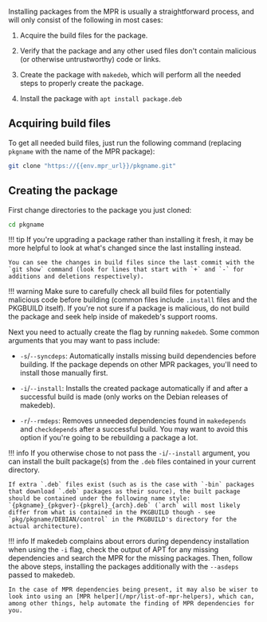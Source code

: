Installing packages from the MPR is usually a straightforward process, and will only consist of the following in most cases:

1. Acquire the build files for the package.

2. Verify that the package and any other used files don't contain malicious (or otherwise untrustworthy) code or links.

3. Create the package with `makedeb`, which will perform all the needed steps to properly create the package.

4. Install the package with `apt install package.deb`

## Acquiring build files
To get all needed build files, just run the following command (replacing `pkgname` with the name of the MPR package):

```sh
git clone "https://{{env.mpr_url}}/pkgname.git"
```

## Creating the package
First change directories to the package you just cloned:

```sh
cd pkgname
```

!!! tip
    If you're upgrading a package rather than installing it fresh, it may be more helpful to look at what's changed since the last installing instead.

    You can see the changes in build files since the last commit with the `git show` command (look for lines that start with `+` and `-` for additions and deletions respectively).

!!! warning
    Make sure to carefully check all build files for potentially malicious code before building (common files include `.install` files and the PKGBUILD itself). If you're not sure if a package is malicious, do not build the package and seek help inside of makedeb's support rooms.

Next you need to actually create the flag by running `makedeb`. Some common arguments that you may want to pass include:

- `-s`/`--syncdeps`: Automatically installs missing build dependencies before building. If the package depends on other MPR packages, you'll need to install those manually first.

- `-i`/`--install`: Installs the created package automatically if and after a successful build is made (only works on the Debian releases of makedeb).

- `-r`/`--rmdeps`: Removes unneeded dependencies found in `makedepends` and `checkdepends` after a successful build. You may want to avoid this option if you're going to be rebuilding a package a lot.

!!! info
    If you otherwise chose to not pass the `-i`/`--install` argument, you can install the built package(s) from the `.deb` files contained in your current directory.

    If extra `.deb` files exist (such as is the case with `-bin` packages that download `.deb` packages as their source), the built package should be contained under the following name style: `{pkgname}_{pkgver}-{pkgrel}_{arch}.deb` (`arch` will most likely differ from what is contained in the PKGBUILD though - see `pkg/pkgname/DEBIAN/control` in the PKGBUILD's directory for the actual architecture).

!!! info
    If makedeb complains about errors during dependency installation when using the `-i` flag, check the output of APT for any missing dependencies and search the MPR for the missing packages. Then, follow the above steps, installing the packages additionally with the `--asdeps` passed to makedeb.

    In the case of MPR dependencies being present, it may also be wiser to look into using an [MPR helper](/mpr/list-of-mpr-helpers), which can, among other things, help automate the finding of MPR dependencies for you.
